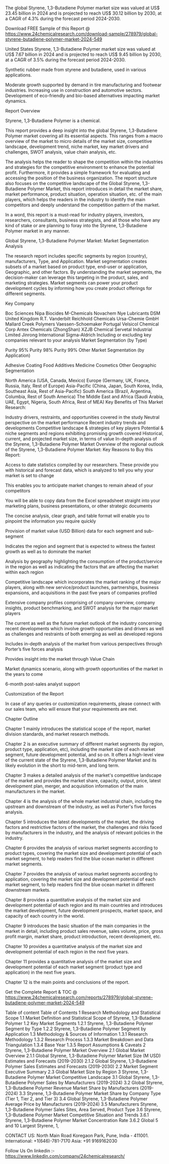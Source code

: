 The global Styrene, 1,3-Butadiene Polymer market size was valued at US$ 23.45 billion in 2024 and is projected to reach US$ 30.12 billion by 2030, at a CAGR of 4.3% during the forecast period 2024-2030.

Download FREE Sample of this Report @ https://www.24chemicalresearch.com/download-sample/278979/global-styrene-butadiene-polymer-market-2024-549

United States Styrene, 1,3-Butadiene Polymer market size was valued at US$ 7.67 billion in 2024 and is projected to reach US$ 9.45 billion by 2030, at a CAGR of 3.5% during the forecast period 2024-2030.

Synthetic rubber made from styrene and butadiene, used in various applications.

Moderate growth supported by demand in tire manufacturing and footwear industries. Increasing use in construction and automotive sectors. Development of eco-friendly and bio-based alternatives impacting market dynamics.

Report Overview

Styrene, 1,3-Butadiene Polymer is a chemical.

This report provides a deep insight into the global Styrene, 1,3-Butadiene Polymer market covering all its essential aspects. This ranges from a macro overview of the market to micro details of the market size, competitive landscape, development trend, niche market, key market drivers and challenges, SWOT analysis, value chain analysis, etc.

The analysis helps the reader to shape the competition within the industries and strategies for the competitive environment to enhance the potential profit. Furthermore, it provides a simple framework for evaluating and accessing the position of the business organization. The report structure also focuses on the competitive landscape of the Global Styrene, 1,3-Butadiene Polymer Market, this report introduces in detail the market share, market performance, product situation, operation situation, etc. of the main players, which helps the readers in the industry to identify the main competitors and deeply understand the competition pattern of the market.

In a word, this report is a must-read for industry players, investors, researchers, consultants, business strategists, and all those who have any kind of stake or are planning to foray into the Styrene, 1,3-Butadiene Polymer market in any manner.

Global Styrene, 1,3-Butadiene Polymer Market: Market Segmentation Analysis

The research report includes specific segments by region (country), manufacturers, Type, and Application. Market segmentation creates subsets of a market based on product type, end-user or application, Geographic, and other factors. By understanding the market segments, the decision-maker can leverage this targeting in the product, sales, and marketing strategies. Market segments can power your product development cycles by informing how you create product offerings for different segments.

Key Company

Boc Sciences
Nipa Biocides
M-Chemicals
Novachem
Nye Lubricants
DSM United Kingdom
R.T. Vanderbilt
Reichhold Chemicals
Ursa-Chemie GmbH
Mallard Creek Polymers
Vaessen-Schoemaker Portugal
Velsicol Chemical Corp
Antex Chemicals (ZhongShan)
XZJB Chemical
Servetal Industrial Limited
Jinrong International
Sigma-Aldrich
Including or excluding key companies relevant to your analysis
Market Segmentation (by Type)

Purity 95%
Purity 98%
Purity 99%
Other
Market Segmentation (by Application)

Adhesive
Coating
Food Additives
Medicine
Cosmetics
Other
Geographic Segmentation

North America (USA, Canada, Mexico)
Europe (Germany, UK, France, Russia, Italy, Rest of Europe)
Asia-Pacific (China, Japan, South Korea, India, Southeast Asia, Rest of Asia-Pacific)
South America (Brazil, Argentina, Columbia, Rest of South America)
The Middle East and Africa (Saudi Arabia, UAE, Egypt, Nigeria, South Africa, Rest of MEA)
Key Benefits of This Market Research:

Industry drivers, restraints, and opportunities covered in the study
Neutral perspective on the market performance
Recent industry trends and developments
Competitive landscape & strategies of key players
Potential & niche segments and regions exhibiting promising growth covered
Historical, current, and projected market size, in terms of value
In-depth analysis of the Styrene, 1,3-Butadiene Polymer Market
Overview of the regional outlook of the Styrene, 1,3-Butadiene Polymer Market:
Key Reasons to Buy this Report:

Access to date statistics compiled by our researchers. These provide you with historical and forecast data, which is analyzed to tell you why your market is set to change

This enables you to anticipate market changes to remain ahead of your competitors

You will be able to copy data from the Excel spreadsheet straight into your marketing plans, business presentations, or other strategic documents

The concise analysis, clear graph, and table format will enable you to pinpoint the information you require quickly

Provision of market value (USD Billion) data for each segment and sub-segment

Indicates the region and segment that is expected to witness the fastest growth as well as to dominate the market

Analysis by geography highlighting the consumption of the product/service in the region as well as indicating the factors that are affecting the market within each region

Competitive landscape which incorporates the market ranking of the major players, along with new service/product launches, partnerships, business expansions, and acquisitions in the past five years of companies profiled

Extensive company profiles comprising of company overview, company insights, product benchmarking, and SWOT analysis for the major market players

The current as well as the future market outlook of the industry concerning recent developments which involve growth opportunities and drivers as well as challenges and restraints of both emerging as well as developed regions

Includes in-depth analysis of the market from various perspectives through Porter’s five forces analysis

Provides insight into the market through Value Chain

Market dynamics scenario, along with growth opportunities of the market in the years to come

6-month post-sales analyst support

Customization of the Report

In case of any queries or customization requirements, please connect with our sales team, who will ensure that your requirements are met.

Chapter Outline

Chapter 1 mainly introduces the statistical scope of the report, market division standards, and market research methods.

Chapter 2 is an executive summary of different market segments (by region, product type, application, etc), including the market size of each market segment, future development potential, and so on. It offers a high-level view of the current state of the Styrene, 1,3-Butadiene Polymer Market and its likely evolution in the short to mid-term, and long term.

Chapter 3 makes a detailed analysis of the market's competitive landscape of the market and provides the market share, capacity, output, price, latest development plan, merger, and acquisition information of the main manufacturers in the market.

Chapter 4 is the analysis of the whole market industrial chain, including the upstream and downstream of the industry, as well as Porter's five forces analysis.

Chapter 5 introduces the latest developments of the market, the driving factors and restrictive factors of the market, the challenges and risks faced by manufacturers in the industry, and the analysis of relevant policies in the industry.

Chapter 6 provides the analysis of various market segments according to product types, covering the market size and development potential of each market segment, to help readers find the blue ocean market in different market segments.

Chapter 7 provides the analysis of various market segments according to application, covering the market size and development potential of each market segment, to help readers find the blue ocean market in different downstream markets.

Chapter 8 provides a quantitative analysis of the market size and development potential of each region and its main countries and introduces the market development, future development prospects, market space, and capacity of each country in the world.

Chapter 9 introduces the basic situation of the main companies in the market in detail, including product sales revenue, sales volume, price, gross profit margin, market share, product introduction, recent development, etc.

Chapter 10 provides a quantitative analysis of the market size and development potential of each region in the next five years.

Chapter 11 provides a quantitative analysis of the market size and development potential of each market segment (product type and application) in the next five years.

Chapter 12 is the main points and conclusions of the report.

Get the Complete Report & TOC @ https://www.24chemicalresearch.com/reports/278979/global-styrene-butadiene-polymer-market-2024-549

Table of content
Table of Contents
1 Research Methodology and Statistical Scope
1.1 Market Definition and Statistical Scope of Styrene, 1,3-Butadiene Polymer
1.2 Key Market Segments
1.2.1 Styrene, 1,3-Butadiene Polymer Segment by Type
1.2.2 Styrene, 1,3-Butadiene Polymer Segment by Application
1.3 Methodology & Sources of Information
1.3.1 Research Methodology
1.3.2 Research Process
1.3.3 Market Breakdown and Data Triangulation
1.3.4 Base Year
1.3.5 Report Assumptions & Caveats
2 Styrene, 1,3-Butadiene Polymer Market Overview
2.1 Global Market Overview
2.1.1 Global Styrene, 1,3-Butadiene Polymer Market Size (M USD) Estimates and Forecasts (2019-2030)
2.1.2 Global Styrene, 1,3-Butadiene Polymer Sales Estimates and Forecasts (2019-2030)
2.2 Market Segment Executive Summary
2.3 Global Market Size by Region
3 Styrene, 1,3-Butadiene Polymer Market Competitive Landscape
3.1 Global Styrene, 1,3-Butadiene Polymer Sales by Manufacturers (2019-2024)
3.2 Global Styrene, 1,3-Butadiene Polymer Revenue Market Share by Manufacturers (2019-2024)
3.3 Styrene, 1,3-Butadiene Polymer Market Share by Company Type (Tier 1, Tier 2, and Tier 3)
3.4 Global Styrene, 1,3-Butadiene Polymer Average Price by Manufacturers (2019-2024)
3.5 Manufacturers Styrene, 1,3-Butadiene Polymer Sales Sites, Area Served, Product Type
3.6 Styrene, 1,3-Butadiene Polymer Market Competitive Situation and Trends
3.6.1 Styrene, 1,3-Butadiene Polymer Market Concentration Rate
3.6.2 Global 5 and 10 Largest Styrene, 1,

CONTACT US:
North Main Road Koregaon Park, Pune, India - 411001.
International: +1(646)-781-7170
Asia: +91 9169162030

Follow Us On linkedin :- https://www.linkedin.com/company/24chemicalresearch/
